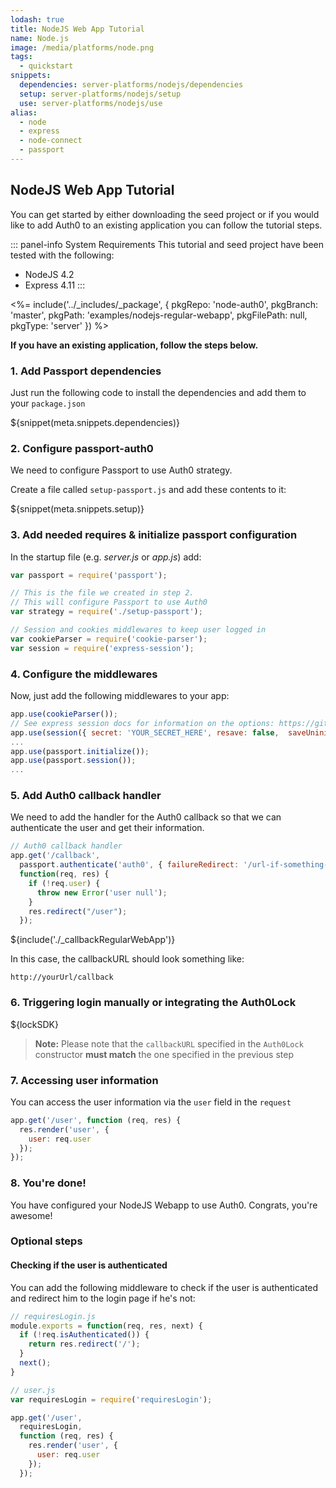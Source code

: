 ```yaml
---
lodash: true
title: NodeJS Web App Tutorial
name: Node.js
image: /media/platforms/node.png
tags:
  - quickstart
snippets:
  dependencies: server-platforms/nodejs/dependencies
  setup: server-platforms/nodejs/setup
  use: server-platforms/nodejs/use
alias:
  - node
  - express
  - node-connect
  - passport
---
```


## NodeJS Web App Tutorial

You can get started by either downloading the seed project or if you would like to add Auth0 to an existing application you can follow the tutorial steps.

::: panel-info System Requirements
This tutorial and seed project have been tested with the following:

* NodeJS 4.2
* Express 4.11
:::

<%= include('../_includes/_package', {
  pkgRepo: 'node-auth0',
  pkgBranch: 'master',
  pkgPath: 'examples/nodejs-regular-webapp',
  pkgFilePath: null,
  pkgType: 'server'
}) %>

**If you have an existing application, follow the steps below.**

### 1. Add Passport dependencies

Just run the following code to install the dependencies and add them to your `package.json`

${snippet(meta.snippets.dependencies)}

### 2. Configure passport-auth0

We need to configure Passport to use Auth0 strategy.

Create a file called `setup-passport.js` and add these contents to it:

${snippet(meta.snippets.setup)}

### 3. Add needed requires & initialize passport configuration

In the startup file (e.g. _server.js_ or _app.js_) add:

```js
var passport = require('passport');

// This is the file we created in step 2.
// This will configure Passport to use Auth0
var strategy = require('./setup-passport');

// Session and cookies middlewares to keep user logged in
var cookieParser = require('cookie-parser');
var session = require('express-session');
```

### 4. Configure the middlewares

Now, just add the following middlewares to your app:

```js
app.use(cookieParser());
// See express session docs for information on the options: https://github.com/expressjs/session
app.use(session({ secret: 'YOUR_SECRET_HERE', resave: false,  saveUninitialized: false }));
...
app.use(passport.initialize());
app.use(passport.session());
...
```

### 5. Add Auth0 callback handler

We need to add the handler for the Auth0 callback so that we can authenticate the user and get their information.

```js
// Auth0 callback handler
app.get('/callback',
  passport.authenticate('auth0', { failureRedirect: '/url-if-something-fails' }),
  function(req, res) {
    if (!req.user) {
      throw new Error('user null');
    }
    res.redirect("/user");
  });
```

${include('./_callbackRegularWebApp')}

In this case, the callbackURL should look something like:

```
http://yourUrl/callback
```

### 6. Triggering login manually or integrating the Auth0Lock

${lockSDK}

> **Note:** Please note that the `callbackURL` specified in the `Auth0Lock` constructor **must match** the one specified in the previous step

### 7. Accessing user information

You can access the user information via the `user` field in the `request`

```js
app.get('/user', function (req, res) {
  res.render('user', {
    user: req.user
  });
});
```

### 8. You're done!

You have configured your NodeJS Webapp to use Auth0. Congrats, you're awesome!

### Optional steps

#### Checking if the user is authenticated

You can add the following middleware to check if the user is authenticated and redirect him to the login page if he's not:

```js
// requiresLogin.js
module.exports = function(req, res, next) {
  if (!req.isAuthenticated()) {
    return res.redirect('/');
  }
  next();
}
```
```js
// user.js
var requiresLogin = require('requiresLogin');

app.get('/user',
  requiresLogin,
  function (req, res) {
    res.render('user', {
      user: req.user
    });
  });
```
